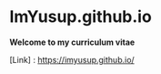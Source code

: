 ImYusup.github.io
=========================

**Welcome to my curriculum vitae**

[Link] : https://imyusup.github.io/

